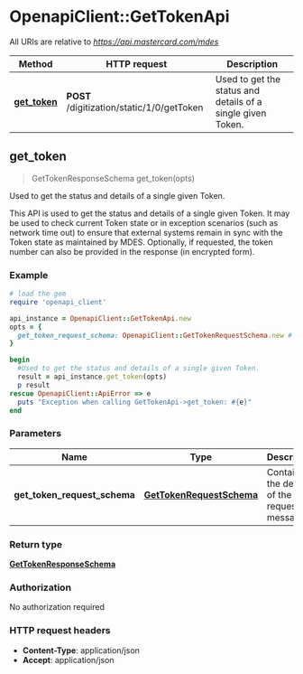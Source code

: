 # OpenapiClient::GetTokenApi

All URIs are relative to *https://api.mastercard.com/mdes*

Method | HTTP request | Description
------------- | ------------- | -------------
[**get_token**](GetTokenApi.md#get_token) | **POST** /digitization/static/1/0/getToken | Used to get the status and details of a single given Token.



## get_token

> GetTokenResponseSchema get_token(opts)

Used to get the status and details of a single given Token.

This API is used to get the status and details of a single given Token. It may be used to check current Token state or in exception scenarios (such as network time out) to ensure that external systems remain in sync with the Token state as maintained by MDES. Optionally, if requested, the token number can also be provided in the response (in encrypted form).  

### Example

```ruby
# load the gem
require 'openapi_client'

api_instance = OpenapiClient::GetTokenApi.new
opts = {
  get_token_request_schema: OpenapiClient::GetTokenRequestSchema.new # GetTokenRequestSchema | Contains the details of the request message. 
}

begin
  #Used to get the status and details of a single given Token.
  result = api_instance.get_token(opts)
  p result
rescue OpenapiClient::ApiError => e
  puts "Exception when calling GetTokenApi->get_token: #{e}"
end
```

### Parameters


Name | Type | Description  | Notes
------------- | ------------- | ------------- | -------------
 **get_token_request_schema** | [**GetTokenRequestSchema**](GetTokenRequestSchema.md)| Contains the details of the request message.  | [optional] 

### Return type

[**GetTokenResponseSchema**](GetTokenResponseSchema.md)

### Authorization

No authorization required

### HTTP request headers

- **Content-Type**: application/json
- **Accept**: application/json

